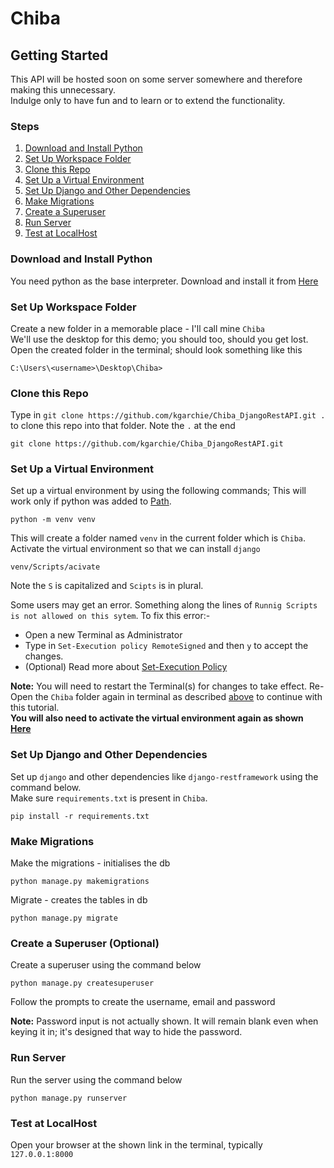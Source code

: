 # Chiba

## Getting Started

This API will be hosted soon on some server somewhere and therefore making this unnecessary.  
Indulge only to have fun and to learn or to extend the functionality.

### Steps

1. [Download and Install Python](#download-and-install-python)
1. [Set Up Workspace Folder](#set-up-workspace-folder)
1. [Clone this Repo](#clone-this-repo)
1. [Set Up a Virtual Environment](#set-up-a-virtual-environment)
1. [Set Up Django and Other Dependencies](#set-up-django-and-other-dependencies)
1. [Make Migrations](#make-migrations)
1. [Create a Superuser](#create-a-superuser-optional)
1. [Run Server](#run-server)
1. [Test at LocalHost](#test-at-localhost)


### Download and Install Python
You need python as the base interpreter. Download and install it from [Here](https://www.python.org/downloads/)

### Set Up Workspace Folder
Create a new folder in a memorable place - I'll call mine `Chiba`  
We'll use the desktop for this demo; you should too, should you get lost.  
Open the created folder in the terminal; should look something like this  
```
C:\Users\<username>\Desktop\Chiba>
```

### Clone this Repo
Type in `git clone https://github.com/kgarchie/Chiba_DjangoRestAPI.git .` to clone this repo into that folder. Note
the `.` at the end

```shell
git clone https://github.com/kgarchie/Chiba_DjangoRestAPI.git
```

### Set Up a Virtual Environment
Set up a virtual environment by using the following commands; This will work only if python was added
to [Path](https://datatofish.com/add-python-to-windows-path/).

```shell
python -m venv venv
```

This will create a folder named `venv` in the current folder which is `Chiba`.   
Activate the virtual environment so that we can install `django`

```shell
venv/Scripts/acivate
```

Note the `S` is capitalized and `Scipts` is in plural.

Some users may get an error. Something along the lines of `Runnig Scripts is not allowed on this sytem`.
To fix this error:-

- Open a new Terminal as Administrator
- Type in ```Set-Execution policy RemoteSigned``` and then `y` to accept the changes.
- (Optional) Read more
  about [Set-Execution Policy](https://learn.microsoft.com/en-us/powershell/module/microsoft.powershell.security/set-executionpolicy?view=powershell-7.2)

**Note:** You will need to restart the Terminal(s) for changes to take effect. Re-Open the `Chiba` folder again in
terminal as described [above](#set-up-workspace-folder) to continue with this tutorial.  
**You will also need to activate the virtual environment again as shown [Here](#set-up-a-virtual-environment)**

### Set Up Django and Other Dependencies
Set up `django` and other dependencies like `django-restframework` using the command below.  
Make sure `requirements.txt` is present in `Chiba`.

```shell
pip install -r requirements.txt
```

### Make Migrations
Make the migrations - initialises the db

```shell
python manage.py makemigrations
```

Migrate - creates the tables in db

```shell
python manage.py migrate
```

### Create a Superuser (Optional)
Create a superuser using the command below

```shell
python manage.py createsuperuser
```

Follow the prompts to create the username, email and password

**Note:** Password input is not actually shown. It will remain blank even when keying it in; it's designed that way to hide
the password.
### Run Server
Run the server using the command below
```shell
python manage.py runserver
```

### Test at LocalHost
Open your browser at the shown link in the terminal, typically `127.0.0.1:8000`